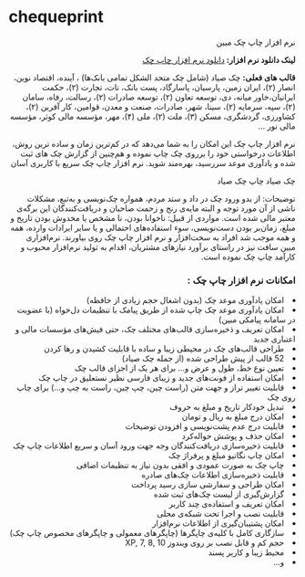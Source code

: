 # chequeprint
<div dir="rtl">
نرم افزار چاپ چک مبین

<b>لینک دانلود نرم افزار: </b> <a href="https://www.mobinsoft.net/download/5045">دانلود نرم افزار چاپ چک</a>

<b>قالب های فعلی:</b>
 چک صیاد (شامل چک متحد الشکل تمامی بانک‌ها) ، آینده، اقتصاد نوین، انصار (۲)، ایران زمین، پارسیان، پاسارگاد، پست بانک، تات، تجارت (۲)، حکمت ایرانیان،خاور میانه، دی، توسعه تعاون (۲)، توسعه صادرات (۲)، رسالت، رفاه، سامان (۲)، سپه، سرمایه (۲)، سینا، شهر، صادرات، صنعت و معدن، قوامین، کار آفرین (۲)، کشاورزی، گردشگری، مسکن (۳)، ملت (۲)، ملی (۴)، مهر، مؤسسه مالی کوثر، مؤسسه مالی نور …

نرم افزار چاپ چک این امکان را به شما می‌دهد که در کم‌ترین زمان و ساده ترین روش، اطلاعات درخواستی خود را برروی چک چاپ نموده و هم‌چنین از گزارش چک های ثبت شده و یادآوری موعد سررسید، بهره‌مند شوید.
نرم افزار چاپ چک سریع با کاربری آسان

چک صیاد
چاپ چک صیاد

توضیحات:
از بدو ورود چک در داد و ستد مردم، همواره چک‌نویسی و به‌تبع، مشکلات ناشی از آن مورد توجه و البته مایه‌ی رنج و زحمت صاحبان و دریافت‌کنندگان این برگه‌ی معتبر مالی شده است.
مواردی از قبیل: ناخوانا بودن، نا مشخص یا مخدوش بودن تاریخ و مبلغ، زمان‌بر بودن دست‌نویسی، سوء استفاده‌های احتمالی و یا سایر ایرادات وارده، همه و همه موجب شد افراد به سخت‌افزار و نرم افزار چاپ چک روی بیاورند.
نرم‌افزاری مبین سافت نیز در راستای برآورد نیاز‌های مشتریان، اقدام به تولید نرم‌افزار محبوب و کارآمد چاپ چک نموده است.

<h3>امکانات نرم افزار چاپ چک :</h3>
<li>امکان یادآوری موعد چک (بدون اشغال حجم زیادی از حافظه)</li>
<li>امکان یادآوری موعد چک چاپ شده از طریق پیامک با تنظیمات دل‌خواه (با عضویت در سامانه پیامکی مبین)</li>
<li>امکان تعریف و ذخیره‌سازی قالب‌های مختلف چک، حتی فیش‌های مؤسسات مالی و اعتباری جدید</li>
<li>طراحی قالب‌های چک در محیطی زیبا و ساده با قابلیت کشیدن و رها کردن</li>
<li>52 قالب از پیش طراحی شده (از جمله چک صیاد)</li>
<li>تعیین نوع خط، طول و عرض و… برای هر یک از اجزای قالب چک</li>
<li>امکان استفاده از فونت‌های جدید و زیبای فارسی نظیر نستعلیق در چاپ چک</li>
<li>قابلیت تغییر تراز و جهت متن (راست چین، چپ چین، راست به چپ و…) برای چاپ روی چک</li>
<li>تبدیل خودکار تاریخ و مبلغ به حروف</li>
<li>امکان درج مبلغ به ریال و تومان</li>
<li>قابلیت درج عدم پشت‌نویسی و افزودن توضیحات</li>
<li>امکان حذف و پوشش حواله‌کرد</li>
<li>قابلیت ذخیره‌سازی دریافت‌کنندگان وجه جهت ورود آسان‌ و سریع اطلاعات چاپ چک</li>
<li>امکان چاپ نگاتیو مبلغ و پرفراژ چک</li>
<li>چاپ چک به صورت عمودی و افقی بدون نیاز به تنظیمات اضافی</li>
<li>قابلیت ذخیره‌سازی اطلاعات چک‌های صادره</li>
<li>امکان طراحی و سفارشی سازی رسید پرداخت</li>
<li>گزارش‌گیری از لیست چک‌های ثبت شده</li>
<li>امکان تعریف و استفاده‌ی چند کاربر</li>
<li>قابلیت نصب و اجرا تحت شبکه‌ی محلی</li>
<li>امکان پشتیبان‌گیری از اطلاعات نرم‌افزار</li>
<li>سازگاری کامل با کلیه‌ی چاپگرها (چاپگرهای معمولی و چاپگرهای مخصوص چاپ چک)</li>
<li>حجم کم و قابل نصب بر روی ویندوز XP, 7, 8, 10</li>
<li>محیط زیبا و کاربر پسند</li>
<li>و…</li>
</div>


